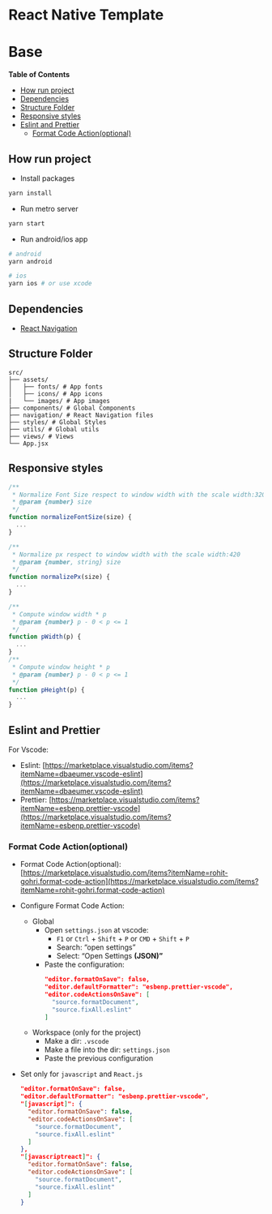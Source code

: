 # React Native Template

# Base

**Table of Contents**

<!-- START doctoc generated TOC please keep comment here to allow auto update -->
<!-- DON'T EDIT THIS SECTION, INSTEAD RE-RUN doctoc TO UPDATE -->

- [How run project](#how-run-project)
- [Dependencies](#dependencies)
- [Structure Folder](#structure-folder)
- [Responsive styles](#responsive-styles)
- [Eslint and Prettier](#eslint-and-prettier)
  - [Format Code Action(optional)](#format-code-actionoptional)

<!-- END doctoc generated TOC please keep comment here to allow auto update -->

## How run project

- Install packages

```bash
yarn install
```

- Run metro server

```bash
yarn start
```

- Run android/ios app

```bash
# android
yarn android

# ios
yarn ios # or use xcode
```

## Dependencies

- [React Navigation](https://reactnavigation.org/)

## Structure Folder

```
src/
├── assets/
│   ├── fonts/ # App fonts
│   ├── icons/ # App icons
|   └── images/ # App images
├── components/ # Global Components
├── navigation/ # React Navigation files
├── styles/ # Global Styles
├── utils/ # Global utils
├── views/ # Views
└── App.jsx
```

## Responsive styles

```js
/**
 * Normalize Font Size respect to window width with the scale width:320
 * @param {number} size
 */
function normalizeFontSize(size) {
  ...
}

/**
 * Normalize px respect to window width with the scale width:420
 * @param {number, string} size
 */
function normalizePx(size) {
  ...
}

/**
 * Compute window width * p
 * @param {number} p - 0 < p <= 1
 */
function pWidth(p) {
  ...
}
/**
 * Compute window height * p
 * @param {number} p - 0 < p <= 1
 */
function pHeight(p) {
  ...
}
```

## Eslint and Prettier

For Vscode:

- Eslint: [https://marketplace.visualstudio.com/items?itemName=dbaeumer.vscode-eslint](https://marketplace.visualstudio.com/items?itemName=dbaeumer.vscode-eslint)
- Prettier: [https://marketplace.visualstudio.com/items?itemName=esbenp.prettier-vscode](https://marketplace.visualstudio.com/items?itemName=esbenp.prettier-vscode)

### Format Code Action(optional)

- Format Code Action(optional): [https://marketplace.visualstudio.com/items?itemName=rohit-gohri.format-code-action](https://marketplace.visualstudio.com/items?itemName=rohit-gohri.format-code-action)

* Configure Format Code Action:

  - Global
    - Open `settings.json` at vscode:
      - `F1` or `Ctrl` + `Shift` + `P` or `CMD` + `Shift` + `P`
      - Search: “open settings”
      - Select: “Open Settings **(JSON)”**
    - Paste the configuration:
      ```json
      "editor.formatOnSave": false,
      "editor.defaultFormatter": "esbenp.prettier-vscode",
      "editor.codeActionsOnSave": [
        "source.formatDocument",
        "source.fixAll.eslint"
      ]
      ```
  - Workspace (only for the project)
    - Make a dir: `.vscode`
    - Make a file into the dir: `settings.json`
    - Paste the previous configuration

* Set only for `javascript` and `React.js`

  ```json
  "editor.formatOnSave": false,
  "editor.defaultFormatter": "esbenp.prettier-vscode",
  "[javascript]": {
    "editor.formatOnSave": false,
    "editor.codeActionsOnSave": [
      "source.formatDocument",
      "source.fixAll.eslint"
    ]
  },
  "[javascriptreact]": {
    "editor.formatOnSave": false,
    "editor.codeActionsOnSave": [
      "source.formatDocument",
      "source.fixAll.eslint"
    ]
  }
  ```
